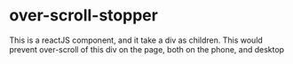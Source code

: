 # over-scroll-stopper
This is a reactJS component, and it take a div as children. This would prevent over-scroll of this div on the page, both on the phone, and desktop
